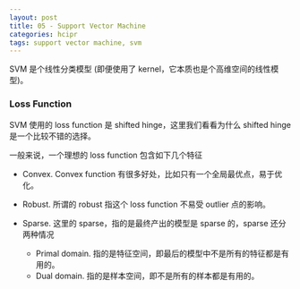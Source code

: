 ```yaml
---
layout: post
title: 05 - Support Vector Machine
categories: hcipr
tags: support vector machine, svm
---
```


SVM 是个线性分类模型 (即便使用了 kernel，它本质也是个高维空间的线性模型)。

### Loss Function

SVM 使用的 loss function 是 shifted hinge，这里我们看看为什么 shifted hinge 是一个比较不错的选择。

一般来说，一个理想的 loss function 包含如下几个特征

* Convex. Convex function 有很多好处，比如只有一个全局最优点，易于优化。

* Robust. 所谓的 robust 指这个 loss function 不易受 outlier 点的影响。

* Sparse. 这里的 sparse，指的是最终产出的模型是 sparse 的，sparse 还分两种情况

  * Primal domain. 指的是特征空间，即最后的模型中不是所有的特征都是有用的。
  * Dual domain. 指的是样本空间，即不是所有的样本都是有用的。



